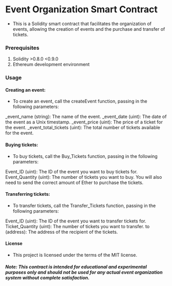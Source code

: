 # Event Organization Smart Contract
- This is a Solidity smart contract that facilitates the organization of events, allowing the creation of events and the purchase and transfer of tickets.

### Prerequisites
1. Solidity >0.8.0 <0.9.0
2. Ethereum development environment

### Usage
#### Creating an event:
- To create an event, call the createEvent function, passing in the following parameters:

_event_name (string): The name of the event.
_event_date (uint): The date of the event as a Unix timestamp.
_event_price (uint): The price of a ticket for the event.
_event_total_tickets (uint): The total number of tickets available for the event.

#### Buying tickets:
- To buy tickets, call the Buy_Tickets function, passing in the following parameters:

Event_ID (uint): The ID of the event you want to buy tickets for.
Event_Quantity (uint): The number of tickets you want to buy.
You will also need to send the correct amount of Ether to purchase the tickets.

#### Transferring tickets:
- To transfer tickets, call the Transfer_Tickets function, passing in the following parameters:

Event_ID (uint): The ID of the event you want to transfer tickets for.
Ticket_Quantity (uint): The number of tickets you want to transfer.
to (address): The address of the recipient of the tickets.

#### License
- This project is licensed under the terms of the MIT license.

##### Note: This contract is intended for educational and experimental purposes only and should not be used for any actual event organization system without complete satisfaction.
